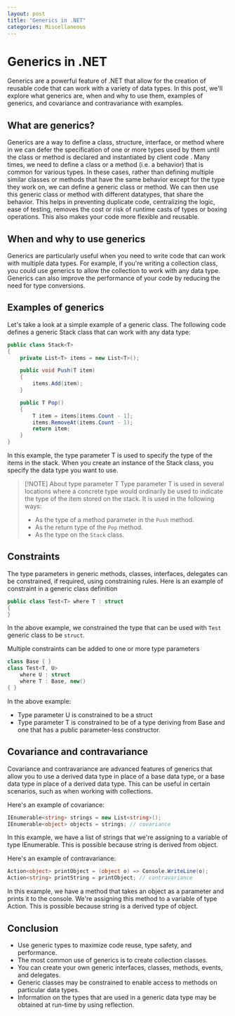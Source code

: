 ```yaml
---
layout: post
title: "Generics in .NET"
categories: Miscellaneous
---
```

# Generics in .NET

Generics are a powerful feature of .NET that allow for the creation of reusable code that can work with a variety of data types. In this post, we'll explore what generics are, when and why to use them, examples of generics, and covariance and contravariance with examples.
## What are generics?

Generics are a way to define a class, structure, interface, or method where in we can defer the specification of one or more types used by them until the class or method is declared and instantiated by client code  . Many times, we need to define a class or a method (i.e. a behavior) that is common for various types. In these cases, rather than defining multiple  similar classes or methods that have the same behavior except for the type they work on, we can define a generic class or method. We can then use this generic class or method with different datatypes, that share the behavior. This helps in preventing duplicate code, centralizing the logic, ease of testing, removes the cost or risk of runtime casts of types or boxing operations. This also makes your code more flexible and reusable.

## When and why to use generics

Generics are particularly useful when you need to write code that can work with multiple data types. For example, if you're writing a collection class, you could use generics to allow the collection to work with any data type. Generics can also improve the performance of your code by reducing the need for type conversions.

## Examples of generics

Let's take a look at a simple example of a generic class. The following code defines a generic Stack class that can work with any data type:

```csharp
public class Stack<T>
{
    private List<T> items = new List<T>();

    public void Push(T item)
    {
        items.Add(item);
    }

    public T Pop()
    {
        T item = items[items.Count - 1];
        items.RemoveAt(items.Count - 1);
        return item;
    }
}

```

In this example, the type parameter T is used to specify the type of the items in the stack. When you create an instance of the Stack class, you specify the data type you want to use.


> [!NOTE] About type parameter T
> Type parameter T is used in several locations where a concrete type would ordinarily be used to indicate the type of the item stored on the stack. It is used in the following ways:
> - As the type of a method parameter in the `Push` method.
> - As the return type of the `Pop` method.
> - As the type on the `Stack` class.

## Constraints
The type parameters in generic methods, classes, interfaces, delegates can be constrained, if required, using constraining rules.
Here is an example of constraint in a generic class definition
```csharp
public class Test<T> where T : struct
{
}
```

In the above example, we constrained the type that can be used with `Test` generic class to be `struct`.

Multiple constraints can be added to one or more type parameters

```csharp
class Base { }
class Test<T, U>
    where U : struct
    where T : Base, new()
{ }
```

In the above example:
- Type parameter U is constrained to be a struct
- Type parameter T is constrained to be of a type deriving from Base and one that has a public parameter-less constructor.
## Covariance and contravariance

Covariance and contravariance are advanced features of generics that allow you to use a derived data type in place of a base data type, or a base data type in place of a derived data type. This can be useful in certain scenarios, such as when working with collections.

Here's an example of covariance:

```csharp
IEnumerable<string> strings = new List<string>();
IEnumerable<object> objects = strings; // covariance

```

In this example, we have a list of strings that we're assigning to a variable of type IEnumerable<object>. This is possible because string is derived from object.

Here's an example of contravariance:

```csharp
Action<object> printObject = (object o) => Console.WriteLine(o);
Action<string> printString = printObject; // contravariance

```

In this example, we have a method that takes an object as a parameter and prints it to the console. We're assigning this method to a variable of type Action<string>. This is possible because string is a derived type of object.

## Conclusion

- Use generic types to maximize code reuse, type safety, and performance.
- The most common use of generics is to create collection classes.
- You can create your own generic interfaces, classes, methods, events, and delegates.
- Generic classes may be constrained to enable access to methods on particular data types.
- Information on the types that are used in a generic data type may be obtained at run-time by using reflection.

